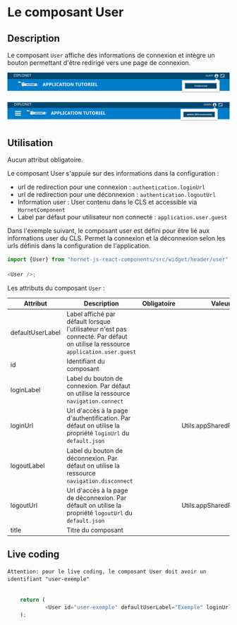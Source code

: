 # Le composant User

## Description

Le composant `User` affiche des informations de connexion et intègre un bouton permettant d'être redirigé vers une page de connexion.

![User Connexion](../sources/header/user/user-connexion.png)

![User Deconnexion](../sources/header/user/user-deconnexion.png)

## Utilisation

Aucun attribut obligatoire.

Le composant User s'appuie sur des informations dans la configuration :
- url de redirection pour une connexion : `authentication.loginUrl`
- url de redirection pour une déconnexion : `authentication.logoutUrl`
- Information user : User contenu dans le CLS et accessible via `HornetComponent`
- Label par défaut pour utilisateur non connecté : `application.user.guest`


Dans l'exemple suivant, le composant user est défini pour être lié aux informations user du CLS. Permet la connexion et la déconnexion selon les urls définis dans
la configuration de l'application.
 
```javascript
import {User} from "hornet-js-react-components/src/widget/header/user";

<User />;
```

Les attributs du composant `User` :

| Attribut         | Description                                                                       | Obligatoire | Valeur par défaut | Type        |
| ---------------- | --------------------------------------------------------------------------------- | ----------- | ----------------- | ----------- |
| defaultUserLabel | Label affiché par défault lorsque l'utilisateur n'est pas connecté. Par défaut on utilise la ressource `application.user.guest` | &nbsp;  | &nbsp;  |string|
| id               | Identifiant du composant                                                          | &nbsp;      | &nbsp;            | string      |
| loginLabel       | Label du bouton de connexion. Par défaut on utilise la ressource `navigation.connect` | &nbsp;  | &nbsp;            | string      |
| loginUrl         | Url d'accès à la page d'authentification. Par défaut on utilise la propriété `loginUrl` du `default.json` | &nbsp; | Utils.appSharedProps.get("loginUrl") | string |
| logoutLabel      | Label du bouton de déconnexion. Par défaut on utilise la ressource `navigation.disconnect` | &nbsp; | &nbsp;        | string      |
| logoutUrl        | Url d'accès à la page de déconnexion. Par défault on utilise la propriété `logoutUrl` du `default.json` | &nbsp;  | Utils.appSharedProps.get("logoutUrl") | string |
| title            | Titre du composant                                                                | &nbsp;      | &nbsp;            | string      |

## Live coding

`Attention: pour le live coding, le composant User doit avoir un identifiant "user-exemple" `

```javascript showroom

	return (
            <User id="user-exemple" defaultUserLabel="Exemple" loginUrl="#"/>
    );
```